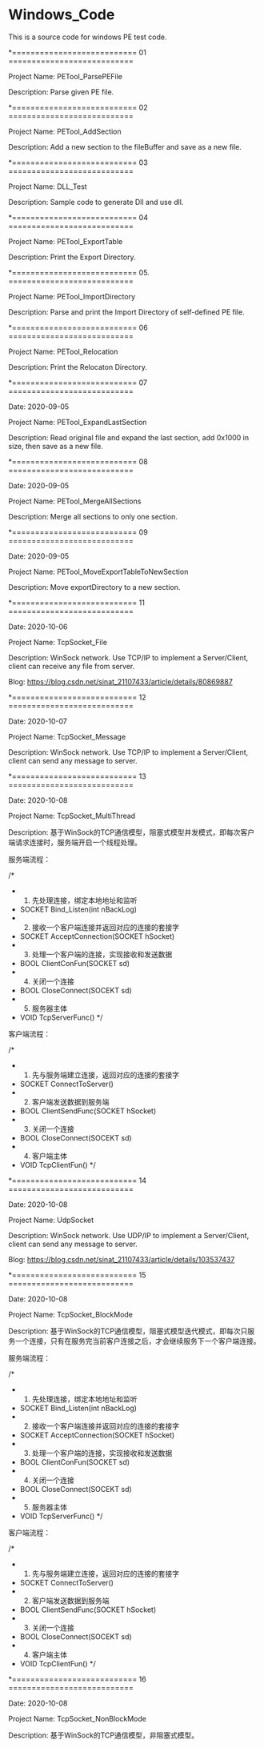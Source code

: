# Windows_Code

This is a source code for windows PE test code.


*=========================== 01 ===========================  

Project Name: PETool_ParsePEFile

Description: Parse given PE file.


*=========================== 02 ===========================  

Project Name: PETool_AddSection

Description: Add a new section to the fileBuffer and save as a new file.


*=========================== 03  =========================== 

Project Name: DLL_Test

Description: Sample code to generate Dll and use dll.


*=========================== 04  ===========================  

Project Name: PETool_ExportTable

Description: Print the Export Directory.


*=========================== 05.  ===========================  

Project Name: PETool_ImportDirectory

Description: Parse and print the Import Directory of self-defined PE file.



*=========================== 06  =========================== 

Project Name: PETool_Relocation

Description: Print the Relocaton Directory.


*=========================== 07  =========================== 

Date: 2020-09-05

Project Name: PETool_ExpandLastSection

Description: Read original file and expand the last section, add 0x1000 in size, then save as a new file.


*=========================== 08  =========================== 

Date: 2020-09-05

Project Name: PETool_MergeAllSections

Description: Merge all sections to only one section.


*=========================== 09  =========================== 

Date: 2020-09-05

Project Name: PETool_MoveExportTableToNewSection

Description: Move exportDirectory to a new section.


*=========================== 11  =========================== 

Date: 2020-10-06

Project Name: TcpSocket_File

Description: WinSock network. Use TCP/IP to implement a Server/Client, client can receive any file from server.

Blog: https://blog.csdn.net/sinat_21107433/article/details/80869887


*=========================== 12  =========================== 

Date: 2020-10-07

Project Name: TcpSocket_Message

Description: WinSock network. Use TCP/IP to implement a Server/Client, client can send any message to server.


*=========================== 13  =========================== 

Date: 2020-10-08

Project Name: TcpSocket_MultiThread

Description: 基于WinSock的TCP通信模型，阻塞式模型并发模式，即每次客户端请求连接时，服务端开启一个线程处理。

服务端流程：

/*
* 1. 先处理连接，绑定本地地址和监听
*    SOCKET Bind_Listen(int nBackLog)
* 2. 接收一个客户端连接并返回对应的连接的套接字
*    SOCKET AcceptConnection(SOCKET hSocket)
* 3. 处理一个客户端的连接，实现接收和发送数据
*    BOOL ClientConFun(SOCKET sd)
* 4. 关闭一个连接
*    BOOL CloseConnect(SOCEKT sd)
* 5. 服务器主体
*    VOID TcpServerFunc()
*/

客户端流程：

/*
* 1. 先与服务端建立连接，返回对应的连接的套接字
*    SOCKET ConnectToServer()
* 2. 客户端发送数据到服务端
*    BOOL ClientSendFunc(SOCKET hSocket)
* 3. 关闭一个连接
*    BOOL CloseConnect(SOCEKT sd)
* 4. 客户端主体
*    VOID TcpClientFun()
*/


*=========================== 14  =========================== 

Date: 2020-10-08

Project Name: UdpSocket

Description: WinSock network. Use UDP/IP to implement a Server/Client, client can send any message to server.

Blog: https://blog.csdn.net/sinat_21107433/article/details/103537437


*=========================== 15  =========================== 

Date: 2020-10-08

Project Name: TcpSocket_BlockMode

Description: 基于WinSock的TCP通信模型，阻塞式模型迭代模式，即每次只服务一个连接，只有在服务完当前客户连接之后，才会继续服务下一个客户端连接。

服务端流程：

/*
* 1. 先处理连接，绑定本地地址和监听
*    SOCKET Bind_Listen(int nBackLog)
* 2. 接收一个客户端连接并返回对应的连接的套接字
*    SOCKET AcceptConnection(SOCKET hSocket)
* 3. 处理一个客户端的连接，实现接收和发送数据
*    BOOL ClientConFun(SOCKET sd)
* 4. 关闭一个连接
*    BOOL CloseConnect(SOCEKT sd)
* 5. 服务器主体
*    VOID TcpServerFunc()
*/

客户端流程：

/*
* 1. 先与服务端建立连接，返回对应的连接的套接字
*    SOCKET ConnectToServer()
* 2. 客户端发送数据到服务端
*    BOOL ClientSendFunc(SOCKET hSocket)
* 3. 关闭一个连接
*    BOOL CloseConnect(SOCEKT sd)
* 4. 客户端主体
*    VOID TcpClientFun()
*/


*=========================== 16  =========================== 

Date: 2020-10-08

Project Name: TcpSocket_NonBlockMode

Description: 基于WinSock的TCP通信模型，非阻塞式模型。









